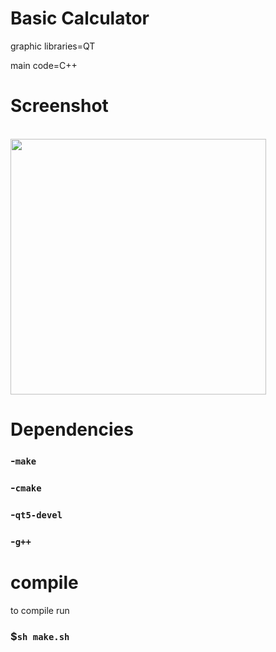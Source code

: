 # Basic Calculator
graphic libraries=QT

main code=C++

# Screenshot
<br>
<img height="409" src="https://github.com/AgustinGutierrez0/CalcQT2/blob/alpha1/screenshot/Capturadesde2022-09-27-02-28-00.png"/>
<br>

# Dependencies

### -`make`

### -`cmake`

### -`qt5-devel`

### -`g++`

# compile

to compile run

### $`sh make.sh`
